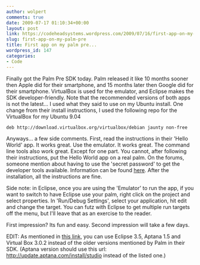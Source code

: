 ```yaml
---
author: wolpert
comments: true
date: 2009-07-17 01:10:34+00:00
layout: post
link: https://codeheadsystems.wordpress.com/2009/07/16/first-app-on-my-palm-pre/
slug: first-app-on-my-palm-pre
title: First app on my palm pre...
wordpress_id: 147
categories:
- Code
---
```


Finally got the Palm Pre SDK today. Palm released it like 10 months sooner then Apple did for their smartphone, and 15 months later then Google did for their smartphone. VirtualBox is used for the emulator, and Eclipse makes the SDK developer-friendly. Note that the recommended versions of both apps is not the latest... I used what they said to use on my Ubuntu install. One change from their install instructions, I used the following repo for the VirtualBox for my Ubuntu 9.04

    
    deb http://download.virtualbox.org/virtualbox/debian jaunty non-free


Anyways... a few side comments. First, read the instructions in their 'Hello World' app. It works great. Use the emulator. It works great. The command line tools also work great. Except for one part. You cannot, after following their instructions, put the Hello World app on a real palm. On the forums, someone mention about having to use the 'secret password' to get the developer tools available. Information can be found [here](http://developer.palm.com/distribution/viewtopic.php?f=6&t=89&p=282). After the installation, all the instructions are fine.

Side note: in Eclipse, once you are using the 'Emulator' to run the app, if you want to switch to have Eclipse use your palm, right click on the project and select properties. In 'Run/Debug Settings', select your application, hit edit and change the target. You can futz with Eclipse to get multiple run targets off the menu, but I'll leave that as an exercise to the reader.

First impression? Its fun and easy. Second impression will take a few days.

EDIT: As mentioned in [this link](http://developer.palm.com/distribution/viewtopic.php?f=6&t=93), you can use Eclipse 3.5, Aptana 1.5 and Virtual Box 3.0.2 instead of the older versions mentioned by Palm in their SDK. (Aptana version should use this url: http://update.aptana.com/install/studio instead of the listed one.)[](http://update.aptana.com/install/studio)
